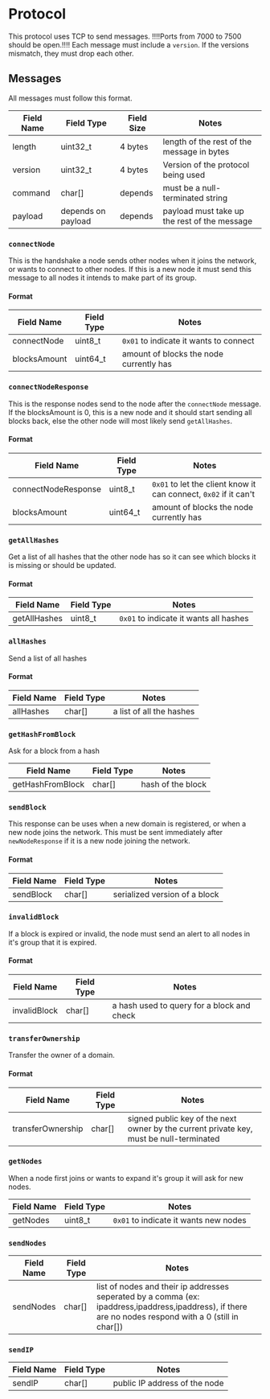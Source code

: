 # Protocol

This protocol uses TCP to send messages. !!!!Ports from 7000 to 7500 should be open.!!!! Each message must include a `version`. If the versions mismatch, they must drop each other.

## Messages

All messages must follow this format.

| Field Name | Field Type | Field Size | Notes |
| --------------- | --------------- | --------------- | --------------- |
| length | uint32_t | 4 bytes | length of the rest of the message in bytes |
| version | uint32_t | 4 bytes | Version of the protocol being used |
| command | char[] | depends | must be a null-terminated string  |
| payload | depends on payload | depends | payload must take up the rest of the message |

### `connectNode`

This is the handshake a node sends other nodes when it joins the network, or wants to connect to other nodes. If this is a new node it must send this message to all nodes it intends to make part of its group.

#### Format

| Field Name | Field Type | Notes |
| --------------- | --------------- | --------------- |
| connectNode | uint8_t | `0x01` to indicate it wants to connect |
| blocksAmount | uint64_t  | amount of blocks the node currently has |

### `connectNodeResponse`

This is the response nodes send to the node after the `connectNode` message. If the blocksAmount is 0, this is a new node and it should start sending all blocks back, else the other node will most likely send `getAllHashes`.

#### Format

| Field Name | Field Type | Notes |
| --------------- | --------------- | --------------- |
| connectNodeResponse | uint8_t | `0x01` to let the client know it can connect, `0x02` if it can't |
| blocksAmount | uint64_t  | amount of blocks the node currently has |

### `getAllHashes`

Get a list of all hashes that the other node has so it can see which blocks it is missing or should be updated.

#### Format

| Field Name | Field Type | Notes |
| --------------- | --------------- | --------------- |
| getAllHashes | uint8_t | `0x01` to indicate it wants all hashes |

### `allHashes`

Send a list of all hashes

#### Format

| Field Name | Field Type | Notes |
| --------------- | --------------- | --------------- |
| allHashes | char[] | a list of all the hashes |

### `getHashFromBlock`

Ask for a block from a hash

| Field Name | Field Type | Notes |
| --------------- | --------------- | --------------- |
| getHashFromBlock | char[] | hash of the block |

### `sendBlock`

This response can be uses when a new domain is registered, or when a new node joins the network. This must be sent immediately after `newNodeResponse` if it is a new node joining the network.

#### Format

| Field Name | Field Type | Notes |
| --------------- | --------------- | --------------- |
| sendBlock | char[] | serialized version of a block |

### `invalidBlock`

If a block is expired or invalid, the node must send an alert to all nodes in it's group that it is expired.

#### Format

| Field Name | Field Type | Notes |
| --------------- | --------------- | --------------- |
| invalidBlock | char[] | a hash used to query for a block and check |

### `transferOwnership`

Transfer the owner of a domain.

#### Format

| Field Name | Field Type | Notes |
| --------------- | --------------- | --------------- |
| transferOwnership | char[] | signed public key of the next owner by the current private key, must be null-terminated |

### `getNodes`

When a node first joins or wants to expand it's group it will ask for new nodes.

| Field Name | Field Type | Notes |
| --------------- | --------------- | --------------- |
| getNodes | uint8_t | `0x01` to indicate it wants new nodes |

### `sendNodes`

| Field Name | Field Type | Notes |
| --------------- | --------------- | --------------- |
| sendNodes | char[] | list of nodes and their ip addresses seperated by a comma (ex: ipaddress,ipaddress,ipaddress), if there are no nodes respond with a 0 (still in char[]) |

### `sendIP`

| Field Name | Field Type | Notes |
| --------------- | --------------- | --------------- |
| sendIP | char[] | public IP address of the node |
